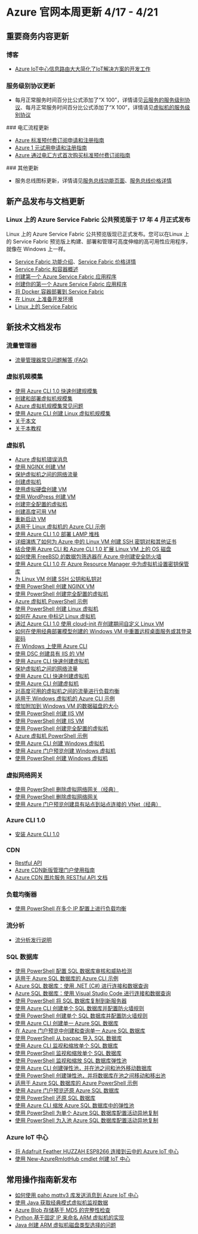 <properties
	pageTitle="Azure 官网本周更新 | Azure"
    description="Azure 官网本周更新"
    services=""
    documentationCenter=""
    authors=""
    manager=""
    editor=""
    tags=""/>

<tags ms.service="weekly-updates" ms.date="" wacn.date="" wacn.lang="cn"/>

# Azure 官网本周更新 4/17 - 4/21
## 重要商务内容更新
### 博客
<ul>
<li><a id="weekly-updates-4-24_blog-iot-hub-message-routing " href="/blog/2017/04/19/iot-hub-message-routing/">Azure IoT中心信息路由大大简化了IoT解决方案的开发工作</a></li>
</ul>

### 服务级别协议更新
<ul>
<li>每月正常服务时间百分比公式添加了“X 100”，详情请见<a id="weekly-updates-4-24_sla-cloud-services" href="/support/sla/cloud-services/">云服务的服务级别协议</a>、每月正常服务时间百分比公式添加了“X 100”，详情请见<a id="weekly-updates-4-24_sla-virtual-machines" href="/support/sla/virtual-machines/">虚拟机的服务级别协议</a></li>
</ul>
### 电汇流程更新
<ul>
<li><a id="weekly-updates-4-24_pricing-azure-pia-application-and-signup" href="/pricing/billing/azure-pia-application-and-signup/">Azure 标准预付费订阅申请和注册指南</a></li>
<li><a id="weekly-updates-4-24_pricing-azure-1rmb-trial-application-and-signup" href="/pricing/billing/azure-1rmb-trial-application-and-signup/">Azure 1 元试用申请和注册指南</a></li>
<li><a id="weekly-updates-4-24_pricing-azure-wire-transfer-pia-new" href="/pricing/billing/azure-wire-transfer-pia-new/">Azure 通过电汇方式首次购买标准预付费订阅指南</a></li>
</ul>
### 其他更新
<ul>
<li>服务总线图标更新，详情请见<a id="weekly-updates-4-24_home-messaging" href="/home/features/messaging/">服务总线功能页面</a>、<a id="weekly-updates-4-24_pricing-messaging" href="/pricing/details/messaging/">服务总线价格详情</a></li>
</ul>

## 新产品发布与文档更新
### Linux 上的 Azure Service Fabric 公共预览版于 17 年 4 月正式发布
Linux 上的 Azure Service Fabric 公共预览版现已正式发布。您可以在Linux 上的 Service Fabric 预览版上构建、部署和管理可高度伸缩的高可用性应用程序，就像在 Windows 上一样。
<ul>
<li><a id="weekly-updates-4-24_home-service-fabric" href="/home/features/service-fabric/">Service Fabric 功能介绍</a>、<a id="weekly-updates-4-24_pricing-service-fabric" href="/pricing/details/service-fabric/">Service Fabric 价格详情</a></li>
<li><a id="weekly-updates-4-24_documentation-service-fabric-containers-overview" href="/documentation/articles/service-fabric-containers-overview/">Service Fabric 和容器概述</a></li>
<li><a id="weekly-updates-4-24_documentation-service-fabric-create-your-first-linux-application-with-csharp" href="/documentation/articles/service-fabric-create-your-first-linux-application-with-csharp/">创建第一个 Azure Service Fabric 应用程序</a></li>
<li><a id="weekly-updates-4-24_documentation-service-fabric-create-your-first-linux-application-with-java" href="/documentation/articles/service-fabric-create-your-first-linux-application-with-java/">创建你的第一个 Azure Service Fabric 应用程序</a></li>
<li><a id="weekly-updates-4-24_documentation-service-fabric-deploy-container-linux" href="/documentation/articles/service-fabric-deploy-container-linux/">将 Docker 容器部署到 Service Fabric</a></li>
<li><a id="weekly-updates-4-24_documentation-service-fabric-get-started-linux" href="/documentation/articles/service-fabric-get-started-linux/">在 Linux 上准备开发环境</a></li>
<li><a id="weekly-updates-4-24_documentation-service-fabric-linux-overview" href="/documentation/articles/service-fabric-linux-overview/">Linux 上的 Service Fabric</a></li>
</ul>


## 新技术文档发布
### 流量管理器
<ul>
<li><a id="weekly-updates-4-24_documentation-traffic-manager-FAQs" href="/documentation/articles/traffic-manager-FAQs/">流量管理器常见问题解答 (FAQ)</a></li>
</ul>

### 虚拟机规模集
<ul>
<li><a id="weekly-updates-4-24_documentation-virtual-machine-scale-sets-cli-quick-create-cli-nodejs" href="/documentation/articles/virtual-machine-scale-sets-cli-quick-create-cli-nodejs/">使用 Azure CLI 1.0 快速创建规模集</a></li>
<li><a id="weekly-updates-4-24_documentation-virtual-machine-scale-sets-create" href="/documentation/articles/virtual-machine-scale-sets-create/">创建和部署虚拟机规模集</a></li>
<li><a id="weekly-updates-4-24_documentation-virtual-machine-scale-sets-faq" href="/documentation/articles/virtual-machine-scale-sets-faq/">Azure 虚拟机规模集常见问题</a></li>
<li><a id="weekly-updates-4-24_documentation-virtual-machine-scale-sets-linux-create-cli-nodejs" href="/documentation/articles/virtual-machine-scale-sets-linux-create-cli-nodejs/">使用 Azure CLI 创建 Linux 虚拟机规模集</a></li>
<li><a id="weekly-updates-4-24_documentation-virtual-machine-scale-sets-mvss-existing-vnet" href="/documentation/articles/virtual-machine-scale-sets-mvss-existing-vnet/">关于本文</a></li>
<li><a id="weekly-updates-4-24_documentation-virtual-machine-scale-sets-mvss-start" href="/documentation/articles/virtual-machine-scale-sets-mvss-start/">关于本教程</a></li>
</ul>

### 虚拟机
<ul>
<li><a id="weekly-updates-4-24_documentation-virtual-machines-error-messages" href="/documentation/articles/virtual-machines-error-messages/">Azure 虚拟机错误消息</a></li>
<li><a id="weekly-updates-4-24_documentation-virtual-machines-linux-cli-sample-create-vm-nginx" href="/documentation/articles/virtual-machines-linux-cli-sample-create-vm-nginx/">使用 NGINX 创建 VM</a></li>
<li><a id="weekly-updates-4-24_documentation-virtual-machines-linux-cli-sample-create-vm-nsg" href="/documentation/articles/virtual-machines-linux-cli-sample-create-vm-nsg/">保护虚拟机之间的网络流量</a></li>
<li><a id="weekly-updates-4-24_documentation-virtual-machines-linux-cli-sample-create-vm-quick-create" href="/documentation/articles/virtual-machines-linux-cli-sample-create-vm-quick-create/">创建虚拟机</a></li>
<li><a id="weekly-updates-4-24_documentation-virtual-machines-linux-cli-sample-create-vm-vhd" href="/documentation/articles/virtual-machines-linux-cli-sample-create-vm-vhd/">使用虚拟硬盘创建 VM</a></li>
<li><a id="weekly-updates-4-24_documentation-virtual-machines-linux-cli-sample-create-vm-wordpress" href="/documentation/articles/virtual-machines-linux-cli-sample-create-vm-wordpress/">使用 WordPress 创建 VM</a></li>
<li><a id="weekly-updates-4-24_documentation-virtual-machines-linux-cli-sample-create-vm" href="/documentation/articles/virtual-machines-linux-cli-sample-create-vm/">创建完全配置的虚拟机</a></li>
<li><a id="weekly-updates-4-24_documentation-virtual-machines-linux-cli-sample-nlb" href="/documentation/articles/virtual-machines-linux-cli-sample-nlb/">创建高度可用 VM</a></li>
<li><a id="weekly-updates-4-24_documentation-virtual-machines-linux-cli-sample-restart-by-tag" href="/documentation/articles/virtual-machines-linux-cli-sample-restart-by-tag/">重新启动 VM</a></li>
<li><a id="weekly-updates-4-24_documentation-virtual-machines-linux-cli-samples" href="/documentation/articles/virtual-machines-linux-cli-samples/">适用于 Linux 虚拟机的 Azure CLI 示例</a></li>
<li><a id="weekly-updates-4-24_documentation-virtual-machines-linux-create-lamp-stack-nodejs" href="/documentation/articles/virtual-machines-linux-create-lamp-stack-nodejs/">使用 Azure CLI 1.0 部署 LAMP 堆栈</a></li>
<li><a id="weekly-updates-4-24_documentation-virtual-machines-linux-create-ssh-keys-detailed" href="/documentation/articles/virtual-machines-linux-create-ssh-keys-detailed/">详细演练了如何为 Azure 中的 Linux VM 创建 SSH 密钥对和其他证书</a></li>
<li><a id="weekly-updates-4-24_documentation-virtual-machines-linux-expand-disks-nodejs" href="/documentation/articles/virtual-machines-linux-expand-disks-nodejs/">结合使用 Azure CLI 和 Azure CLI 1.0 扩展 Linux VM 上的 OS 磁盘</a></li>
<li><a id="weekly-updates-4-24_documentation-virtual-machines-linux-freebsd-pf-nat" href="/documentation/articles/virtual-machines-linux-freebsd-pf-nat/">如何使用 FreeBSD 的数据包筛选器在 Azure 中创建安全防火墙</a></li>
<li><a id="weekly-updates-4-24_documentation-virtual-machines-linux-key-vault-setup-cli-nodejs" href="/documentation/articles/virtual-machines-linux-key-vault-setup-cli-nodejs/">使用 Azure CLI 1.0 在 Azure Resource Manager 中为虚拟机设置密钥保管库</a></li>
<li><a id="weekly-updates-4-24_documentation-virtual-machines-linux-mac-create-ssh-keys" href="/documentation/articles/virtual-machines-linux-mac-create-ssh-keys/">为 Linux VM 创建 SSH 公钥和私钥对</a></li>
<li><a id="weekly-updates-4-24_documentation-virtual-machines-linux-powershell-sample-create-vm-nginx" href="/documentation/articles/virtual-machines-linux-powershell-sample-create-vm-nginx/">使用 PowerShell 创建 NGINX VM</a></li>
<li><a id="weekly-updates-4-24_documentation-virtual-machines-linux-powershell-sample-create-vm" href="/documentation/articles/virtual-machines-linux-powershell-sample-create-vm/">使用 PowerShell 创建完全配置的虚拟机</a></li>
<li><a id="weekly-updates-4-24_documentation-virtual-machines-linux-powershell-samples" href="/documentation/articles/virtual-machines-linux-powershell-samples/">Azure 虚拟机 PowerShell 示例</a></li>
<li><a id="weekly-updates-4-24_documentation-virtual-machines-linux-quick-create-powershell" href="/documentation/articles/virtual-machines-linux-quick-create-powershell/">使用 PowerShell 创建 Linux 虚拟机</a></li>
<li><a id="weekly-updates-4-24_documentation-virtual-machines-linux-tag-nodejs" href="/documentation/articles/virtual-machines-linux-tag-nodejs/">如何在 Azure 中标记 Linux 虚拟机</a></li>
<li><a id="weekly-updates-4-24_documentation-virtual-machines-linux-using-cloud-init-nodejs" href="/documentation/articles/virtual-machines-linux-using-cloud-init-nodejs/">通过 Azure CLI 1.0 使用 cloud-init 在创建期间自定义 Linux VM</a></li>
<li><a id="weekly-updates-4-24_documentation-virtual-machines-windows-classic-reset-rdp" href="/documentation/articles/virtual-machines-windows-classic-reset-rdp/">如何在使用经典部署模型创建的 Windows VM 中重置远程桌面服务或其登录密码</a></li>
<li><a id="weekly-updates-4-24_documentation-virtual-machines-windows-cli-options" href="/documentation/articles/virtual-machines-windows-cli-options/">在 Windows 上使用 Azure CLI</a></li>
<li><a id="weekly-updates-4-24_documentation-virtual-machines-windows-cli-sample-create-iis-using-dsc" href="/documentation/articles/virtual-machines-windows-cli-sample-create-iis-using-dsc/">使用 DSC 创建具有 IIS 的 VM</a></li>
<li><a id="weekly-updates-4-24_documentation-virtual-machines-windows-cli-sample-create-vm-iis" href="/documentation/articles/virtual-machines-windows-cli-sample-create-vm-iis/">使用 Azure CLI 快速创建虚拟机</a></li>
<li><a id="weekly-updates-4-24_documentation-virtual-machines-windows-cli-sample-create-vm-nsg" href="/documentation/articles/virtual-machines-windows-cli-sample-create-vm-nsg/">保护虚拟机之间的网络流量</a></li>
<li><a id="weekly-updates-4-24_documentation-virtual-machines-windows-cli-sample-create-vm-quick-create" href="/documentation/articles/virtual-machines-windows-cli-sample-create-vm-quick-create/">使用 Azure CLI 快速创建虚拟机</a></li>
<li><a id="weekly-updates-4-24_documentation-virtual-machines-windows-cli-sample-create-vm" href="/documentation/articles/virtual-machines-windows-cli-sample-create-vm/">使用 Azure CLI 创建虚拟机</a></li>
<li><a id="weekly-updates-4-24_documentation-virtual-machines-windows-cli-sample-nlb" href="/documentation/articles/virtual-machines-windows-cli-sample-nlb/">对高度可用的虚拟机之间的流量进行负载均衡</a></li>
<li><a id="weekly-updates-4-24_documentation-virtual-machines-windows-cli-samples" href="/documentation/articles/virtual-machines-windows-cli-samples/">适用于 Windows 虚拟机的 Azure CLI 示例</a></li>
<li><a id="weekly-updates-4-24_documentation-virtual-machines-windows-expand-data-disks" href="/documentation/articles/virtual-machines-windows-expand-data-disks/">增加附加到 Windows VM 的数据磁盘的大小</a></li>
<li><a id="weekly-updates-4-24_documentation-virtual-machines-windows-powershell-sample-create-iis-using-dsc" href="/documentation/articles/virtual-machines-windows-powershell-sample-create-iis-using-dsc/">使用 PowerShell 创建 IIS VM</a></li>
<li><a id="weekly-updates-4-24_documentation-virtual-machines-windows-powershell-sample-create-vm-iis" href="/documentation/articles/virtual-machines-windows-powershell-sample-create-vm-iis/">使用 PowerShell 创建 IIS VM</a></li>
<li><a id="weekly-updates-4-24_documentation-virtual-machines-windows-powershell-sample-create-vm" href="/documentation/articles/virtual-machines-windows-powershell-sample-create-vm/">使用 PowerShell 创建完全配置的虚拟机</a></li>
<li><a id="weekly-updates-4-24_documentation-virtual-machines-windows-powershell-samples" href="/documentation/articles/virtual-machines-windows-powershell-samples/">Azure 虚拟机 PowerShell 示例</a></li>
<li><a id="weekly-updates-4-24_documentation-virtual-machines-windows-quick-create-cli" href="/documentation/articles/virtual-machines-windows-quick-create-cli/">使用 Azure CLI 创建 Windows 虚拟机</a></li>
<li><a id="weekly-updates-4-24_documentation-virtual-machines-windows-quick-create-portal" href="/documentation/articles/virtual-machines-windows-quick-create-portal/">使用 Azure 门户预览创建 Windows 虚拟机</a></li>
<li><a id="weekly-updates-4-24_documentation-virtual-machines-windows-quick-create-powershell" href="/documentation/articles/virtual-machines-windows-quick-create-powershell/">使用 PowerShell 创建 Windows 虚拟机</a></li>
</ul>

### 虚拟网络网关
<ul>
<li><a id="weekly-updates-4-24_documentation-vpn-gateway-delete-vnet-gateway-classic-powershell" href="/documentation/articles/vpn-gateway-delete-vnet-gateway-classic-powershell/">使用 PowerShell 删除虚拟网络网关（经典）</a></li>
<li><a id="weekly-updates-4-24_documentation-vpn-gateway-delete-vnet-gateway-powershell" href="/documentation/articles/vpn-gateway-delete-vnet-gateway-powershell/">使用 PowerShell 删除虚拟网络网关</a></li>
<li><a id="weekly-updates-4-24_documentation-vpn-gateway-howto-site-to-site-classic-portal" href="/documentation/articles/vpn-gateway-howto-site-to-site-classic-portal/">使用 Azure 门户预览创建具有站点到站点连接的 VNet（经典）</a></li>
</ul>

### Azure CLI 1.0
<ul>
<li><a id="weekly-updates-4-24_documentation-cli-install-nodejs" href="/documentation/articles/cli-install-nodejs/">安装 Azure CLI 1.0</a></li>
</ul>

### CDN
<ul>
<li><a id="weekly-updates-4-24_documentation-cdn-api" href="/documentation/articles/cdn-api/">Restful API</a></li>
<li><a id="weekly-updates-4-24_documentation-cdn-management-v2-portal-how-to-use" href="/documentation/articles/cdn-management-v2-portal-how-to-use/">Azure CDN新版管理门户使用指南</a></li>
<li><a id="weekly-updates-4-24_documentation-cdn-image-processing" href="/documentation/articles/cdn-image-processing/">Azure CDN 图片服务 RESTful API 文档</a></li>
</ul>

### 负载均衡器
<ul>
<li><a id="weekly-updates-4-24_documentation-load-balancer-multiple-ip-powershell" href="/documentation/articles/load-balancer-multiple-ip-powershell/">使用 PowerShell 在多个 IP 配置上进行负载均衡</a></li>
</ul>

### 流分析
<ul>
<li><a id="weekly-updates-4-24_documentation-stream-analytics-release-notes" href="/documentation/articles/stream-analytics-release-notes/">流分析发行说明</a></li>
</ul>

### SQL 数据库
<ul>
<li><a id="weekly-updates-4-24_documentation-sql-database-auditing-and-threat-detection-powershell" href="/documentation/articles/sql-database-auditing-and-threat-detection-powershell/">使用 PowerShell 配置 SQL 数据库审核和威胁检测</a></li>
<li><a id="weekly-updates-4-24_documentation-sql-database-cli-samples" href="/documentation/articles/sql-database-cli-samples/">适用于 Azure SQL 数据库的 Azure CLI 示例</a></li>
<li><a id="weekly-updates-4-24_documentation-sql-database-connect-query-dotnet" href="/documentation/articles/sql-database-connect-query-dotnet/">Azure SQL 数据库：使用 .NET (C#) 进行连接和数据查询</a></li>
<li><a id="weekly-updates-4-24_documentation-sql-database-connect-query-vscode" href="/documentation/articles/sql-database-connect-query-vscode/">Azure SQL 数据库：使用 Visual Studio Code 进行连接和数据查询</a></li>
<li><a id="weekly-updates-4-24_documentation-sql-database-copy-database-to-new-server-powershell" href="/documentation/articles/sql-database-copy-database-to-new-server-powershell/">使用 PowerShell 将 SQL 数据库复制到新服务器</a></li>
<li><a id="weekly-updates-4-24_documentation-sql-database-create-and-configure-database-cli" href="/documentation/articles/sql-database-create-and-configure-database-cli/">使用 Azure CLI 创建单个 SQL 数据库并配置防火墙规则</a></li>
<li><a id="weekly-updates-4-24_documentation-sql-database-create-and-configure-database-powershell" href="/documentation/articles/sql-database-create-and-configure-database-powershell/">使用 PowerShell 创建单个 SQL 数据库并配置防火墙规则</a></li>
<li><a id="weekly-updates-4-24_documentation-sql-database-get-started-cli" href="/documentation/articles/sql-database-get-started-cli/">使用 Azure CLI 创建单一 Azure SQL 数据库</a></li>
<li><a id="weekly-updates-4-24_documentation-sql-database-get-started-portal" href="/documentation/articles/sql-database-get-started-portal/">在 Azure 门户预览中创建和查询单一 Azure SQL 数据库</a></li>
<li><a id="weekly-updates-4-24_documentation-sql-database-import-from-bacpac-powershell" href="/documentation/articles/sql-database-import-from-bacpac-powershell/">使用 PowerShell 从 bacpac 导入 SQL 数据库</a></li>
<li><a id="weekly-updates-4-24_documentation-sql-database-monitor-and-scale-database-cli" href="/documentation/articles/sql-database-monitor-and-scale-database-cli/">使用 Azure CLI 监视和缩放单个 SQL 数据库</a></li>
<li><a id="weekly-updates-4-24_documentation-sql-database-monitor-and-scale-database-powershell" href="/documentation/articles/sql-database-monitor-and-scale-database-powershell/">使用 PowerShell 监视和缩放单个 SQL 数据库</a></li>
<li><a id="weekly-updates-4-24_documentation-sql-database-monitor-and-scale-pool-powershell" href="/documentation/articles/sql-database-monitor-and-scale-pool-powershell/">使用 PowerShell 监视和缩放 SQL 数据库弹性池</a></li>
<li><a id="weekly-updates-4-24_documentation-sql-database-move-database-between-pools-cli" href="/documentation/articles/sql-database-move-database-between-pools-cli/">使用 Azure CLI 创建弹性池，并在池之间和池外移动数据库</a></li>
<li><a id="weekly-updates-4-24_documentation-sql-database-move-database-between-pools-powershell" href="/documentation/articles/sql-database-move-database-between-pools-powershell/">使用 PowerShell 创建弹性池，并将数据库在池之间移动和移出池</a></li>
<li><a id="weekly-updates-4-24_documentation-sql-database-powershell-samples" href="/documentation/articles/sql-database-powershell-samples/">适用于 Azure SQL 数据库的 Azure PowerShell 示例</a></li>
<li><a id="weekly-updates-4-24_documentation-sql-database-restore-database-portal" href="/documentation/articles/sql-database-restore-database-portal/">使用 Azure 门户预览还原 Azure SQL 数据库</a></li>
<li><a id="weekly-updates-4-24_documentation-sql-database-restore-database-powershell" href="/documentation/articles/sql-database-restore-database-powershell/">使用 PowerShell 还原 SQL 数据库</a></li>
<li><a id="weekly-updates-4-24_documentation-sql-database-scale-pool-cli" href="/documentation/articles/sql-database-scale-pool-cli/">使用 Azure CLI 缩放 Azure SQL 数据库中的弹性池</a></li>
<li><a id="weekly-updates-4-24_documentation-sql-database-setup-geodr-and-failover-database-powershell" href="/documentation/articles/sql-database-setup-geodr-and-failover-database-powershell/">使用 PowerShell 为单个 Azure SQL 数据库配置活动异地复制</a></li>
<li><a id="weekly-updates-4-24_documentation-sql-database-setup-geodr-and-failover-pool-powershell" href="/documentation/articles/sql-database-setup-geodr-and-failover-pool-powershell/">使用 PowerShell 为入池 Azure SQL 数据库配置活动异地复制</a></li>
</ul>

### Azure IoT 中心
<ul>
<li><a id="weekly-updates-4-24_documentation-iot-hub-arduino-huzzah-esp8266-get-started" href="/documentation/articles/iot-hub-arduino-huzzah-esp8266-get-started/">将 Adafruit Feather HUZZAH ESP8266 连接到云中的 Azure IoT 中心</a></li>
<li><a id="weekly-updates-4-24_documentation-iot-hub-create-using-powershell" href="/documentation/articles/iot-hub-create-using-powershell/">使用 New-AzureRmIotHub cmdlet 创建 IoT 中心</a></li>
</ul>


## 常用操作指南新发布
<ul>
<li><a id="weekly-updates-4-24_documentation-aog-sample-code-iot-hub-howto-send-message-with-paho-mqttv3" href="/documentation/articles/aog-sample-code-iot-hub-howto-send-message-with-paho-mqttv3/">如何使用 paho mqttv3 库发送消息到 Azure IoT 中心</a></li>
<li><a id="weekly-updates-4-24_documentation-aog-sample-code-virtual-machines-classic-achieve-monitor-data-with-java" href="/documentation/articles/aog-sample-code-virtual-machines-classic-achieve-monitor-data-with-java/">使用 Java 获取经典模式虚拟机监视数据</a></li>
<li><a id="weekly-updates-4-24_documentation-aog-storage-blob-integrity-checking-with-md5" href="/documentation/articles/aog-storage-blob-integrity-checking-with-md5/">Azure Blob 存储基于 MD5 的完整性检查</a></li>
<li><a id="weekly-updates-4-24_documentation-aog-virtual-machines-qa-arm-batch-create-set-static-ip-with-python" href="/documentation/articles/aog-virtual-machines-qa-arm-batch-create-set-static-ip-with-python/">Python 基于固定 IP 来命名 ARM 虚拟机的实现</a></li>
<li><a id="weekly-updates-4-24_documentation-aog-virtual-machines-qa-arm-set-disk-type-with-java" href="/documentation/articles/aog-virtual-machines-qa-arm-set-disk-type-with-java/">Java 创建 ARM 虚拟机磁盘类型选择的问题</a></li>
</ul>
